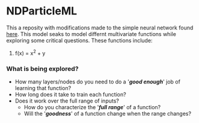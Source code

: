 # NDParticleML
This a reposity with modifications made to the simple neural network found [here](https://colab.research.google.com/drive/1wpLKRUaBxlfWDmyL9czZ8WP-_4W60Vxh?usp=sharing). This model seaks to model differnt multivariate functions while exploring some critical questions. These functions include:

1. f(x) = x<sup>2</sup> + y

### What is being explored?
* How many layers/nodes do you need to do a '***good enough***' job of learning that function?
* How long does it take to train each function?
* Does it work over the full range of inputs? 
  * How do you characterize the '***full range***' of a function?
  * Will the '***goodness***' of a function change when the range changes?
